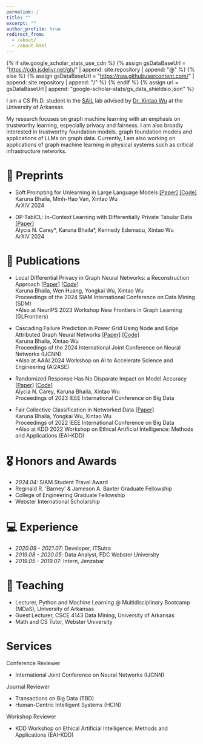 ```yaml
---
permalink: /
title: ""
excerpt: ""
author_profile: true
redirect_from: 
  - /about/
  - /about.html
---
```


{% if site.google_scholar_stats_use_cdn %}
{% assign gsDataBaseUrl = "https://cdn.jsdelivr.net/gh/" | append: site.repository | append: "@" %}
{% else %}
{% assign gsDataBaseUrl = "https://raw.githubusercontent.com/" | append: site.repository | append: "/" %}
{% endif %}
{% assign url = gsDataBaseUrl | append: "google-scholar-stats/gs_data_shieldsio.json" %}

<span class='anchor' id='about-me'></span>

I am a CS Ph.D. student in the [SAIL](https://sail.uark.edu/) lab advised by [Dr. Xintao Wu](http://www.csce.uark.edu/~xintaowu/) at the University of Arkansas.

My research focuses on graph machine learning with an emphasis on trustworthy learning, especially privacy and fairness. 
I am also broadly interested in trustworthy foundation models, graph foundation models and applications of LLMs on graph data.
Currently, I am also working on applications of graph machine learning in physical systems such as critical infrastructure networks.

<!--# 🔥 News
- *2022.02*: &nbsp;🎉🎉 Lorem ipsum dolor sit amet, consectetur adipiscing elit. Vivamus ornare aliquet ipsum, ac tempus justo dapibus sit amet. 
- *2022.02*: &nbsp;🎉🎉 Lorem ipsum dolor sit amet, consectetur adipiscing elit. Vivamus ornare aliquet ipsum, ac tempus justo dapibus sit amet. 
-->

# 📝 Preprints

- Soft Prompting for Unlearning in Large Language Models [[Paper]](https://arxiv.org/pdf/2406.12038) [[Code]](https://github.com/karuna-bhaila/llm_unlearning) \
Karuna Bhaila, Minh-Hao Van, Xintao Wu \
ArXiV 2024

- DP-TabICL: In-Context Learning with Differentially Private Tabular Data [[Paper]](https://arxiv.org/pdf/2403.05681) \
Alycia N. Carey\*, Karuna Bhaila\*, Kennedy Edemacu, Xintao Wu \
ArXiV 2024

# 📝 Publications

- Local Differential Privacy in Graph Neural Networks: a Reconstruction Approach [[Paper]](https://epubs.siam.org/doi/10.1137/1.9781611978032.1) [[Code]](https://github.com/karuna-bhaila/RGNN) \
Karuna Bhaila, Wen Huang, Yongkai Wu, Xintao Wu \
Proceedings of the 2024 SIAM International Conference on Data Mining (SDM) \
*Also at NeurIPS 2023 Workshop New Frontiers in Graph Learning (GLFrontiers)

- Cascading Failure Prediction in Power Grid Using Node and Edge Attributed Graph Neural Networks [[Paper]](https://ai-2-ase.github.io/papers/25%5CCameraReady%5Ccamera_ready_cascade_gnn.pdf) [[Code]](https://github.com/karuna-bhaila/gnn-cascading-failure) \
Karuna Bhaila, Xintao Wu \
Proceedings of the 2024 International Joint Conference on Neural Networks (IJCNN) \
*Also at AAAI 2024 Workshop on AI to Accelerate Science and Engineering (AI2ASE)

- Randomized Response Has No Disparate Impact on Model Accuracy [[Paper]](https://ieeexplore.ieee.org/abstract/document/10386574) [[Code]](https://github.com/alycia-noel/ldp-disparate-impact) \
Alycia N. Carey, Karuna Bhaila, Xintao Wu \
Proceedings of 2023 IEEE International Conference on Big Data 

- Fair Collective Classification in Networked Data [[Paper]](https://ieeexplore.ieee.org/stamp/stamp.jsp?arnumber=10020610) \
Karuna Bhaila, Yongkai Wu, Xintao Wu \
Proceedings of 2022 IEEE International Conference on Big Data \
*Also at KDD 2022 Workshop on Ethical Artificial Intelligence: Methods and Applications (EAI-KDD) 

# 🎖 Honors and Awards
- *2024.04*: SIAM Student Travel Award
- Reginald R. 'Barney' & Jameson A. Baxter Graduate Fellowship
- College of Engineering Graduate Fellowship
- Webster International Scholarship

# 💻 Experience
- *2020.09 - 2021.07*: Developer, ITSutra
- *2019.08 - 2020.05*: Data Analyst, FDC Webster University
- *2019.05 - 2019.07*: Intern, Jenzabar

# 💬 Teaching
- Lecturer, Python and Machine Learning @ Multidisciplinary Bootcamp (MDaS), University of Arkansas 
- Guest Lecturer, CSCE 4143 Data Mining, University of Arkansas
- Math and CS Tutor, Webster University

# Services
Conference Reviewer
- International Joint Conference on Neural Networks (IJCNN)

Journal Reviewer
- Transactions on Big Data (TBD)
- Human-Centric Intelligent Systems (HCIN)

Workshop Reviewer
- KDD Workshop on Ethical Artificial Intelligence: Methods and Applications (EAI-KDD)
